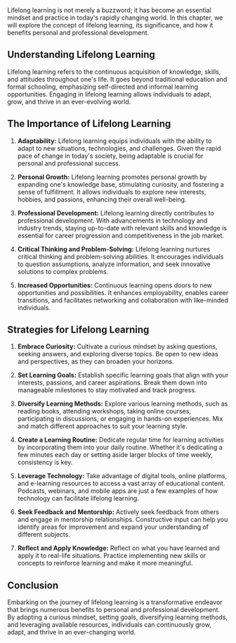 
Lifelong learning is not merely a buzzword; it has become an essential mindset and practice in today's rapidly changing world. In this chapter, we will explore the concept of lifelong learning, its significance, and how it benefits personal and professional development.

## Understanding Lifelong Learning

Lifelong learning refers to the continuous acquisition of knowledge, skills, and attitudes throughout one's life. It goes beyond traditional education and formal schooling, emphasizing self-directed and informal learning opportunities. Engaging in lifelong learning allows individuals to adapt, grow, and thrive in an ever-evolving world.

## The Importance of Lifelong Learning

1. **Adaptability:** Lifelong learning equips individuals with the ability to adapt to new situations, technologies, and challenges. Given the rapid pace of change in today's society, being adaptable is crucial for personal and professional success.
    
2. **Personal Growth:** Lifelong learning promotes personal growth by expanding one's knowledge base, stimulating curiosity, and fostering a sense of fulfillment. It allows individuals to explore new interests, hobbies, and passions, enhancing their overall well-being.
    
3. **Professional Development:** Lifelong learning directly contributes to professional development. With advancements in technology and industry trends, staying up-to-date with relevant skills and knowledge is essential for career progression and competitiveness in the job market.
    
4. **Critical Thinking and Problem-Solving:** Lifelong learning nurtures critical thinking and problem-solving abilities. It encourages individuals to question assumptions, analyze information, and seek innovative solutions to complex problems.
    
5. **Increased Opportunities:** Continuous learning opens doors to new opportunities and possibilities. It enhances employability, enables career transitions, and facilitates networking and collaboration with like-minded individuals.
    

## Strategies for Lifelong Learning

1. **Embrace Curiosity:** Cultivate a curious mindset by asking questions, seeking answers, and exploring diverse topics. Be open to new ideas and perspectives, as they can broaden your horizons.
    
2. **Set Learning Goals:** Establish specific learning goals that align with your interests, passions, and career aspirations. Break them down into manageable milestones to stay motivated and track progress.
    
3. **Diversify Learning Methods:** Explore various learning methods, such as reading books, attending workshops, taking online courses, participating in discussions, or engaging in hands-on experiences. Mix and match different approaches to suit your learning style.
    
4. **Create a Learning Routine:** Dedicate regular time for learning activities by incorporating them into your daily routine. Whether it's dedicating a few minutes each day or setting aside larger blocks of time weekly, consistency is key.
    
5. **Leverage Technology:** Take advantage of digital tools, online platforms, and e-learning resources to access a vast array of educational content. Podcasts, webinars, and mobile apps are just a few examples of how technology can facilitate lifelong learning.
    
6. **Seek Feedback and Mentorship:** Actively seek feedback from others and engage in mentorship relationships. Constructive input can help you identify areas for improvement and expand your understanding of different subjects.
    
7. **Reflect and Apply Knowledge:** Reflect on what you have learned and apply it to real-life situations. Practice implementing new skills or concepts to reinforce learning and make it more meaningful.
    

## Conclusion

Embarking on the journey of lifelong learning is a transformative endeavor that brings numerous benefits to personal and professional development. By adopting a curious mindset, setting goals, diversifying learning methods, and leveraging available resources, individuals can continuously grow, adapt, and thrive in an ever-changing world.
